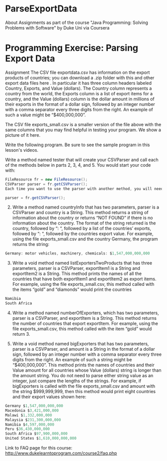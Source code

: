 # ParseExportData
About Assignments as part of the course "Java Programming: Solving Problems with Software" by Duke Uni via Coursera

# Programming Exercise: Parsing Export Data

Assignment
The CSV file exportdata.csv has information on the export products of countries; you can download a .zip folder with this and other export data files 
here
. In particular it has three column headers labeled Country, Exports, and Value (dollars). The Country column represents a country from the world, the Exports column is a list of export items for a country, and the Value (dollars) column is the dollar amount in millions of their exports in the format of a dollar sign, followed by an integer number with a comma separator every three digits from the right. An example of such a value might be “$400,000,000”.

The CSV file exports_small.csv is a smaller version of the file above with the same columns that you may find helpful in testing your program. We show a picture of it here.



Write the following program. Be sure to see the sample program in this lesson's videos.

Write a method named tester that will create your CSVParser and call each of the methods below in parts 2, 3, 4, and 5. You would start your code with:

```java
FileResource fr = new FileResource();
CSVParser parser = fr.getCSVParser();
Each time you want to use the parser with another method, you will need to reset the             parser by calling fr.getCSVParser() again to get a new parser.
```

```java
parser = fr.getCSVParser();
```

2. Write a method named countryInfo that has two parameters, parser is a CSVParser and country is a String. This method returns a string of information about the country or returns “NOT FOUND” if there is no information about the country. The format of the string returned is the country, followed by “: “, followed by a list of the countries’ exports, followed by “: “, followed by the countries export value. For example, using the file exports_small.csv and the country Germany, the program returns the string:

```java
Germany: motor vehicles, machinery, chemicals: $1,547,000,000,000
```

3. Write a void method named listExportersTwoProducts that has three parameters, parser is a CSVParser, exportItem1 is a String and exportItem2 is a String. This method prints the names of all the countries that have both exportItem1 and exportItem2 as export items. For example, using the file exports_small.csv, this method called with the items “gold” and “diamonds” would print the countries

```java
Namibia
South Africa
```

4. Write a method named numberOfExporters, which has two parameters, parser is a CSVParser, and exportItem is a String. This method returns the number of countries that export exportItem. For example, using the file exports_small.csv, this method called with the item “gold” would return 3.


5. Write a void method named bigExporters that has two parameters, parser is a CSVParser, and amount is a String in the format of a dollar sign, followed by an integer number with a comma separator every three digits from the right. An example of such a string might be “$400,000,000”. This method prints the names of countries and their Value amount for all countries whose Value (dollars) string is longer than the amount string. You do not need to parse either string value as an integer, just compare the lengths of the strings. For example, if bigExporters is called with the file exports_small.csv and amount with the string $999,999,999, then this method would print eight countries and their export values shown here: 

```java
Germany $1,547,000,000,000
Macedonia $3,421,000,000
Malawi $1,332,000,000
Malaysia $231,300,000,000
Namibia $4,597,000,000
Peru $36,430,000,000
South Africa $97,900,000,000
United States $1,610,000,000,000
```

Link to FAQ page for this course: 
http://www.dukelearntoprogram.com/course2/faq.php
 


